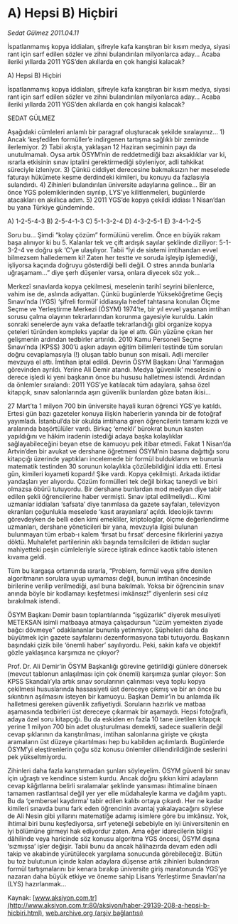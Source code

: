 # A) Hepsi B) Hiçbiri

*Sedat Gülmez 2011.04.11*

<font class="agenda2NewsSpot">
 İspatlanmamış kopya iddiaları, şifreyle kafa karıştıran bir kısım medya, siyasi rant için sarf edilen sözler ve zihni bulandırılan milyonlarca aday... Acaba ileriki yıllarda 2011 YGS’den akıllarda en çok hangisi kalacak?
</font>
<font class="newsDetail">
 <p>
  <p class="MsoNormal">
   A) Hepsi
   <span>
   </span>
   B) Hiçbiri
  </p>
  <p class="MsoNormal">
   İspatlanmamış kopya iddiaları, şifreyle kafa karıştıran bir kısım medya, siyasi rant için sarf edilen sözler ve zihni bulandırılan milyonlarca aday... Acaba ileriki yıllarda 2011 YGS’den akıllarda en çok hangisi kalacak?
  </p>
  <p class="MsoNormal">
  </p>
  <p class="MsoNormal">
   SEDAT GÜLMEZ
  </p>
  <p class="MsoNormal">
  </p>
  <p class="MsoNormal">
   Aşağıdaki cümleleri anlamlı bir paragraf oluşturacak şekilde sıralayınız… 1) Ancak ‘keşfedilen formüller’e indirgenen tartışma sağlıklı bir zeminde ilerlemiyor. 2) Tabii akışta, yaklaşan 12 Haziran seçiminin payı da unutulmamalı. Oysa artık ÖSYM’nin de reddetmediği bazı aksaklıklar var ki, ısrarla etkisinin sınav iptalini gerektirmediği söyleniyor, adli tahkikat süreciyle izleniyor. 3) Çünkü ciddiyet derecesine bakmaksızın her meselede faturayı hükümete kesme derdindeki kimileri, bu konuyu da fazlasıyla sulandırdı. 4) Zihinleri bulandırılan üniversite adaylarına gelince… Bir an önce YGS polemiklerinden sıyrılıp, LYS’ye kilitlenmeleri, bugünlerde atacakları en akıllıca adım. 5) 2011 YGS’de kopya çekildi iddiası 1 Nisan’dan bu yana Türkiye gündeminde.
  </p>
  <p class="MsoNormal">
   A) 1-2-5-4-3 B) 2-5-4-1-3 C) 5-1-3-2-4 D) 4-3-2-5-1 E) 3-4-1-2-5
  </p>
  <p class="MsoNormal">
   Soru bu... Şimdi “kolay çözüm” formülünü verelim. Önce en büyük rakam başa alınıyor ki bu 5. Kalanlar tek ve çift ardışık sayılar şeklinde diziliyor: 5-1-3-2-4 ve doğru şık ‘C’ye ulaşılıyor. Tabii “İyi de sistemi imtihandan evvel bilmezsem halledemem ki! Zaten her testte ve soruda işleyip işlemediği, işliyorsa kaçında doğruyu gösterdiği belli değil. O stres anında bunlarla uğraşamam…” diye şerh düşenler varsa, onlara diyecek söz yok…
  </p>
  <p class="MsoNormal">
   Merkezî sınavlarda kopya çekilmesi, meselenin tarihî seyrini bilenlerce, vahim ise de, aslında adiyattan. Çünkü bugünlerde Yükseköğretime Geçiş Sınavı’nda (YGS) ‘şifreli formül’ iddiasıyla hedef tahtasına konulan Ölçme Seçme ve Yerleştirme Merkezi (ÖSYM) 1974’te, bir yıl evvel yaşanan imtihan sorusu çalma olayının tekrarlarından korunma gayesiyle kuruldu. Lakin sonraki senelerde aynı vaka defaatle tekrarlandığı gibi organize kopya çeteleri türünden kompleks yapılar da işe el attı. Gün yüzüne çıkan her gelişmenin ardından tedbirler artırıldı. 2010 Kamu Personeli Seçme Sınavı’nda (KPSS) 300’ü aşkın adayın eğitim bilimleri testinde tüm soruları doğru cevaplamasıyla (!) oluşan tablo bunun son misali. Adli merciler mevzuya el attı. İmtihan iptal edildi. Devrin ÖSYM Başkanı Ünal Yarımağan görevinden ayrıldı. Yerine Ali Demir atandı. Medya ‘güvenlik’ meselesini o derece işledi ki yeni başkanın önce bu hususu halletmesi istendi. Ardından da önlemler sıralandı: 2011 YGS’ye katılacak tüm adaylara, şahsa özel kitapçık, sınav salonlarında aşırı güvenlik bunlardan göze batan ikisi…
  </p>
  <p class="MsoNormal">
   27 Mart’ta 1 milyon 700 bin üniversite hayali kuran öğrenci YGS’ye katıldı. Ertesi gün bazı gazeteler konuya ilişkin haberlerin yanında bir de fotoğraf yayımladı. İstanbul’da bir okulda imtihana giren öğrencilerin tamamı kızdı ve aralarında başörtülüler vardı. Birkaç ‘emekli’ bürokrat bunun kasten yapıldığını ve hâkim iradenin istediği adaya başka kolaylıklar sağlayabileceğini beyan etse de kamuoyu pek itibar etmedi. Fakat 1 Nisan’da Artvin’den bir avukat ve dershane öğretmeni ÖSYM’nin basına dağıttığı soru kitapçığı üzerinde yaptıkları incelemede bir formül bulduklarını ve bununla matematik testinden 30 sorunun kolaylıkla çözülebildiğini iddia etti. Ertesi gün, kimileri kıyameti kopardı! Şike vardı. Kopya çekilmişti. Arkada iktidar yandaşları yer alıyordu. Çözüm formülleri tek değil birkaç taneydi ve biri olmazsa öbürü tutuyordu. Bir dershane bunlardan mod medyan diye tabir edilen şekli öğrencilerine haber vermişti. Sınav iptal edilmeliydi… Kimi uzmanlar iddiaları ‘safsata’ diye tanımlasa da gazete sayfaları, televizyon ekranları çoğunlukla meselede ‘kasıt arayanlara’ açıldı. İdeolojik tavrını görevdeyken de belli eden kimi emekliler, kriptologlar, ölçme değerlendirme uzmanları, dershane yöneticileri bir yana, mevzuyla ilgisi bulunan bulunmayan tüm erbab-ı kalem ‘fırsat bu fırsat’ dercesine fikirlerini yazıya döktü. Muhalefet partilerinin aklı başında temsilcileri de iktidarı suçlar mahiyetteki peşin cümleleriyle sürece iştirak edince kaotik tablo istenen kıvama geldi.
  </p>
  <p class="MsoNormal">
   Tüm bu kargaşa ortamında ısrarla, “Problem, formül veya şifre denilen algoritmanın sorulara uyup uymaması değil, bunun imtihan öncesinde birilerine verilip verilmediği, asıl buna bakılmalı. Yoksa bir öğrencinin sınav anında böyle bir kodlamayı keşfetmesi imkânsız!” diyenlerin sesi cılız bırakılmak istendi.
  </p>
  <p class="MsoNormal">
   ÖSYM Başkanı Demir basın toplantılarında “işgüzarlık” diyerek mesuliyeti METEKSAN isimli matbaaya atmaya çalışadursun “üzüm yemekten ziyade bağcı dövmeye” odaklananlar bununla yetinmiyor. Şüpheleri daha da büyütmek için gazete sayfalarını dezenformasyona tabi tutuyordu. Başkanın başındaki çizik bile ‘önemli haber’ sayılıyordu. Peki, sakin kafa ve objektif gözle yaklaşınca karşımıza ne çıkıyor?
  </p>
  <p class="MsoNormal">
   Prof. Dr. Ali Demir’in ÖSYM Başkanlığı görevine getirildiği günlere dönersek (mevcut tablonun anlaşılması için çok önemli) karşımıza şunlar çıkıyor: Son KPSS Skandalı’yla artık sınav sorularının çalınması veya toplu kopya çekilmesi hususlarında hassasiyeti üst dereceye çıkmış ve bir an önce bu sıkıntının aşılmasını isteyen bir kamuoyu. Başkan Demir’in bu anlamda ilk halletmesi gereken güvenlik zafiyetiydi. Soruların hazırlık ve matbaa aşamasında tedbirleri üst dereceye çıkarmak bir aşamaydı. Hepsi fotoğraflı, adaya özel soru kitapçığı. Bu da eskiden en fazla 10 tane üretilen kitapçık yerine 1 milyon 700 bin adet oluşturulması demekti, sadece suallerin değil cevap şıklarının da karıştırılması, imtihan salonlarına girişte ve çıkışta aramaların üst düzeye çıkartılması hep bu kabilden açılımlardı. Bugünlerde ÖSYM’yi eleştirenlerin çoğu söz konusu önlemler dillendirildiğinde seslerini pek yükseltmiyordu.
  </p>
  <p class="MsoNormal">
   Zihinleri daha fazla karıştırmadan şunları söyleyelim. ÖSYM güvenli bir sınav için uğraştı ve kendince sistem kurdu. Ancak doğru şıkkın kimi adayların cevap kâğıtlarına belirli sıralamalar şeklinde yansıması ihtimaline binaen tamamen rastlantısal değil yer yer elle müdahaleyle karma ve dağılım yaptı. Bu da ‘çembersel kaydırma’ tabir edilen kalıbı ortaya çıkardı. Her ne kadar kimileri sınavda bunu fark eden öğrencinin avantaj yakalayacağını söylese de Ali Nesin gibi yıllarını matematiğe adamış isimlere göre bu imkânsız. Yok, ihtimal biri bunu keşfediyorsa, sırf yeteneği sebebiyle en iyi üniversitenin en iyi bölümüne girmeyi hak ediyordur zaten. Ama eğer idarecilerin bilgisi dâhilinde veya haricinde söz konusu algoritma YGS öncesi, ÖSYM dışına ‘sızmışsa’ işler değişir. Tabii bunu da ancak hâlihazırda devam eden adli takip ve akabinde yürütülecek yargılama sonucunda görebileceğiz. Bütün bu toz bulutunun içinde kalan adaylara düşense artık zihinleri bulandıran formül tartışmalarını bir kenara bırakıp üniversite giriş maratonunda YGS’ye nazaran daha büyük etkiye ve öneme sahip Lisans Yerleştirme Sınavları’na (LYS) hazırlanmak…
  </p>
  <p class="MsoNormal">
   <span>
   </span>
  </p>
 </p>
</font>

Kaynak: [www.aksiyon.com.tr](http://www.aksiyon.com.tr:80/aksiyon/haber-29139-208-a-hepsi-b-hicbiri.html), [web.archive.org (arşiv bağlantısı)](http://web.archive.org/web/20110830105424/http://www.aksiyon.com.tr:80/aksiyon/haber-29139-208-a-hepsi-b-hicbiri.html)
